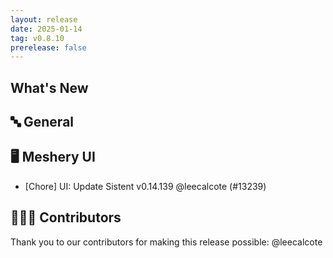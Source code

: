```yaml
---
layout: release
date: 2025-01-14
tag: v0.8.10
prerelease: false
---
```


## What's New
## 🔤 General
## 🖥 Meshery UI

- \[Chore\] UI: Update Sistent v0.14.139 @leecalcote (#13239)

## 👨🏽‍💻 Contributors

Thank you to our contributors for making this release possible:
@leecalcote

